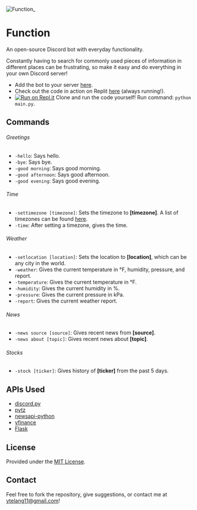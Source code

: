 ![Function_](https://user-images.githubusercontent.com/87334808/131955642-16f62d1b-2dfc-4cdb-9b89-278679c91616.png)
# Function
An open-source Discord bot with everyday functionality.

Constantly having to search for commonly used pieces of information in different places can be frustrating, so make it easy and do everything in your own Discord server!
- Add the bot to your server [here](https://discord.com/api/oauth2/authorize?client_id=864234598191202335&permissions=259846043712&scope=bot%20applications.commands).
- Check out the code in action on Replit [here](https://replit.com/@YashT11/FunctionDiscordBot#main.py) (always running!). 
- [![Run on Repl.it](https://repl.it/badge/github/YashTelang/Function)](https://repl.it/github/YashTelang/Function) Clone and run the code yourself! Run command: `python main.py`.

## Commands

###### Greetings
- `-hello`: Says hello.
- `-bye`: Says bye.
- `-good morning`: Says good morning.
- `-good afternoon`: Says good afternoon.
- `-good evening`: Says good evening.

###### Time
- `-settimezone [timezone]`: Sets the timezone to **[timezone]**. A list of timezones can be found [here](https://gist.github.com/heyalexej/8bf688fd67d7199be4a1682b3eec7568).
- `-time`: After setting a timezone, gives the time.

###### Weather
- `-setlocation [location]`: Sets the location to **[location]**, which can be any city in the world. 
- `-weather`: Gives the current temperature in °F, humidity, pressure, and report.
- `-temperature`: Gives the current temperature in °F.
- `-humidity`: Gives the current humidity in %.
- `-pressure`: Gives the current pressure in kPa.
- `-report`: Gives the current weather report.

###### News
- `-news source [source]`: Gives recent news from **[source]**.
- `-news about [topic]`: Gives recent news about **[topic]**.

###### Stocks
- `-stock [ticker]`: Gives history of **[ticker]** from the past 5 days.

## APIs Used
- [discord.py](https://discordpy.readthedocs.io/en/stable/api.html)
- [pytz](http://pytz.sourceforge.net/)
- [newsapi-python](https://github.com/mattlisiv/newsapi-python)
- [yfinance](https://github.com/ranaroussi/yfinance)
- [Flask](https://palletsprojects.com/p/flask/)

## License
Provided under the [MIT License](https://github.com/YashTelang/Function/blob/master/LICENSE).

## Contact
Feel free to fork the repository, give suggestions, or contact me at ytelang11@gmail.com!
